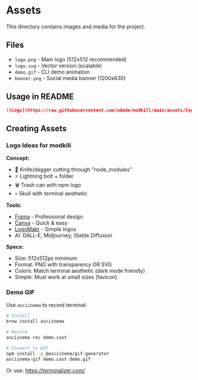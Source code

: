 # Assets

This directory contains images and media for the project.

## Files

- `logo.png` - Main logo (512x512 recommended)
- `logo.svg` - Vector version (scalable)
- `demo.gif` - CLI demo animation
- `banner.png` - Social media banner (1200x630)

## Usage in README

```markdown
![Logo](https://raw.githubusercontent.com/udede/modkill/main/assets/logo.png)
```

## Creating Assets

### Logo Ideas for modkill

**Concept:**

- 🔪 Knife/dagger cutting through "node_modules"
- ⚡ Lightning bolt + folder
- 🗑️ Trash can with npm logo
- 💀 Skull with terminal aesthetic

**Tools:**

- [Figma](https://figma.com) - Professional design
- [Canva](https://canva.com) - Quick & easy
- [LogoMakr](https://logomakr.com) - Simple logos
- AI: DALL-E, Midjourney, Stable Diffusion

**Specs:**

- Size: 512x512px minimum
- Format: PNG with transparency OR SVG
- Colors: Match terminal aesthetic (dark mode friendly)
- Simple: Must work at small sizes (favicon)

### Demo GIF

Use `asciinema` to record terminal:

```bash
# Install
brew install asciinema

# Record
asciinema rec demo.cast

# Convert to GIF
npm install -g @asciinema/gif-generator
asciinema-gif demo.cast demo.gif
```

Or use: https://terminalizer.com/
